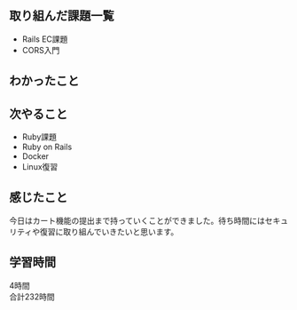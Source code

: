 ## 取り組んだ課題一覧
- Rails EC課題
- CORS入門

## わかったこと


## 次やること
- Ruby課題
- Ruby on Rails
- Docker
- Linux復習

## 感じたこと
今日はカート機能の提出まで持っていくことができました。待ち時間にはセキュリティや復習に取り組んでいきたいと思います。

## 学習時間
4時間<br />
合計232時間